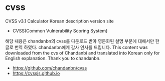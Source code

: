 # cvss
CVSS v3.1 Calculator Korean description version site
- CVSS(Common Vulnerability Scoring System)

해당 내용은 chandanbn의 cvss를 다운로드 받아 영문화된 설명 부분에 대해서만 한글로 번역 하였다.
chandanbn에게 감사 인사를 드립니다. 
This content was downloaded from the cvs of Chandanbi and translated into Korean only for English explanation.
Thank you to chandanbn.

- https://github.com/chandanbn/cvss
- https://cvssjs.github.io

